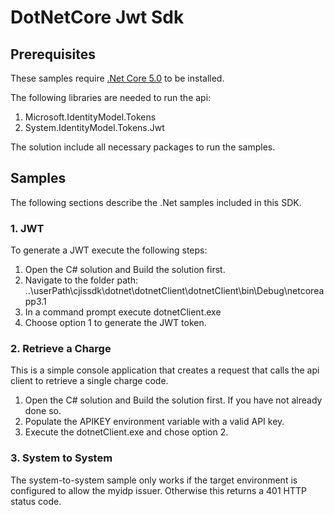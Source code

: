# DotNetCore Jwt Sdk

## Prerequisites

These samples require [.Net Core 5.0](https://dotnet.microsoft.com/download) to be installed.

The following libraries are needed to run the api:
    <ol>
		<li>Microsoft.IdentityModel.Tokens</li>
		<li>System.IdentityModel.Tokens.Jwt</li>
	</ol>

The solution include all necessary packages to run the samples.	

## Samples

The following sections describe the .Net samples included in
this SDK.

### 1. JWT
To generate a JWT execute the following steps:

<ol>
 <li>Open the C# solution and Build the solution first.</li>
 <li>Navigate to the folder path:
      ..\userPath\cjissdk\dotnet\dotnetClient\dotnetClient\bin\Debug\netcoreapp3.1
 </li>
 <li>In a command prompt execute dotnetClient.exe</li>
 <li>Choose option 1 to generate the JWT token.</li>
</ol>

### 2. Retrieve a Charge
This is a simple console application that creates a request that calls the api client to retrieve a single charge code.

<ol>
   <li>Open the C# solution and Build the solution first. If you have not already done so.</li>
	<li> Populate the APIKEY environment variable with a valid API key.</li>
	<li> Execute the dotnetClient.exe and chose option 2.</li>
</ol>

### 3. System to System
The system-to-system sample only works if the target environment is configured to allow the myidp issuer. Otherwise this returns a 401 HTTP status code.